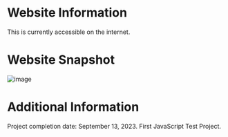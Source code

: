 # Website Information
This is currently accessible on the internet.
# Website Snapshot
![image](https://github.com/krislette/simple-calculator-project/assets/143507354/c581ddb5-3bd5-431a-862f-7984f02755f4)
# Additional Information
Project completion date: September 13, 2023.
First JavaScript Test Project.
